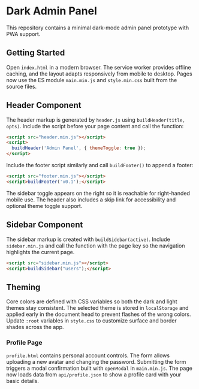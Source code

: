 # Dark Admin Panel

This repository contains a minimal dark-mode admin panel prototype with PWA support.

## Getting Started

Open `index.html` in a modern browser. The service worker provides offline caching, and the layout adapts responsively from mobile to desktop. Pages now use the ES module `main.min.js` and `style.min.css` built from the source files.

## Header Component

The header markup is generated by `header.js` using `buildHeader(title, opts)`.
Include the script before your page content and call the function:

```html
<script src="header.min.js"></script>
<script>
  buildHeader('Admin Panel', { themeToggle: true });
</script>
```

Include the footer script similarly and call `buildFooter()` to append a footer:

```html
<script src="footer.min.js"></script>
<script>buildFooter('v0.1');</script>
```

The sidebar toggle appears on the right so it is reachable for right-handed mobile use. The header also includes a skip link for accessibility and optional theme toggle support.
## Sidebar Component

The sidebar markup is created with `buildSidebar(active)`. Include `sidebar.min.js` and call the function with the page key so the navigation highlights the current page.

```html
<script src="sidebar.min.js"></script>
<script>buildSidebar("users");</script>
```


## Theming

Core colors are defined with CSS variables so both the dark and light themes stay consistent. The selected theme is stored in `localStorage` and applied early in the document head to prevent flashes of the wrong colors. Update `:root` variables in `style.css` to customize surface and border shades across the app.

### Profile Page

`profile.html` contains personal account controls. The form allows uploading a new avatar and changing the password. Submitting the form triggers a modal confirmation built with `openModal` in `main.min.js`.
The page now loads data from `api/profile.json` to show a profile card with your basic details.
